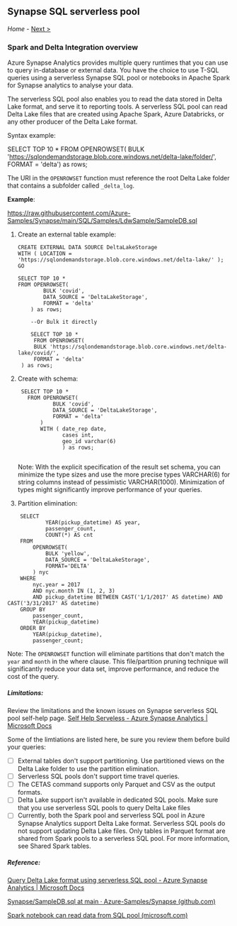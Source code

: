 ## Synapse SQL serverless pool 

*Home* - [Next >](SynapseCETAS.md)

### Spark and Delta Integration overview

Azure Synapse Analytics provides multiple query runtimes that you can use to query in-database or external data. You have the choice to use T-SQL queries using a serverless Synapse SQL pool or notebooks in Apache Spark for Synapse analytics to analyse your data.

The serverless SQL pool also enables you to read the data stored in Delta Lake format, and serve it to reporting tools. A serverless SQL pool can read Delta Lake files that are created using Apache Spark, Azure Databricks, or any other producer of the Delta Lake format.

Syntax example: 

SELECT TOP 10 *
FROM OPENROWSET(
    BULK 'https://sqlondemandstorage.blob.core.windows.net/delta-lake/folder/',
    FORMAT = 'delta') as rows;



The URI in the `OPENROWSET` function must reference the root Delta Lake folder that contains a subfolder called `_delta_log`.



**Example**: 

https://raw.githubusercontent.com/Azure-Samples/Synapse/main/SQL/Samples/LdwSample/SampleDB.sql

1) Create an external table example:

   ```
   CREATE EXTERNAL DATA SOURCE DeltaLakeStorage
   WITH ( LOCATION = 'https://sqlondemandstorage.blob.core.windows.net/delta-lake/' );
   GO
   
   SELECT TOP 10 *
   FROM OPENROWSET(
           BULK 'covid',
           DATA_SOURCE = 'DeltaLakeStorage',
           FORMAT = 'delta'
       ) as rows;
       
       --Or Bulk it directly
       
       SELECT TOP 10 *
        FROM OPENROWSET(
        BULK 'https://sqlondemandstorage.blob.core.windows.net/delta-lake/covid/',
        FORMAT = 'delta'
    ) as rows;
   ```

   

2. Create with schema:

   ```
    SELECT TOP 10 *
      FROM OPENROWSET(
              BULK 'covid',
              DATA_SOURCE = 'DeltaLakeStorage',
              FORMAT = 'delta'
          )
          WITH ( date_rep date,
                 cases int,
                 geo_id varchar(6)
                 ) as rows;
   
   
   ```

   Note: With the explicit specification of the result set schema, you can minimize the type sizes and use the more precise types VARCHAR(6) for string columns instead of pessimistic VARCHAR(1000). Minimization of types might significantly improve performance of your queries.




3) Partition elimination:

```
    SELECT
            YEAR(pickup_datetime) AS year,
            passenger_count,
            COUNT(*) AS cnt
    FROM  
        OPENROWSET(
            BULK 'yellow',
            DATA_SOURCE = 'DeltaLakeStorage',
            FORMAT='DELTA'
        ) nyc
    WHERE
        nyc.year = 2017
        AND nyc.month IN (1, 2, 3)
        AND pickup_datetime BETWEEN CAST('1/1/2017' AS datetime) AND CAST('3/31/2017' AS datetime)
    GROUP BY
        passenger_count,
        YEAR(pickup_datetime)
    ORDER BY
        YEAR(pickup_datetime),
        passenger_count;
```



Note: The `OPENROWSET` function will eliminate partitions that don't match the `year` and `month` in the where clause. This file/partition pruning technique will significantly reduce your data set, improve performance, and reduce the cost of the query.

##### Limitations:

Review the limitations and the known issues on Synapse serverless SQL pool self-help page. [Self Help Serveless - Azure Synapse Analytics | Microsoft Docs](https://docs.microsoft.com/en-us/azure/synapse-analytics/sql/resources-self-help-sql-on-demand?tabs=x80070002#delta-lake)

Some of the limtiations are listed here, be sure you review them before build your queries:
- [ ] External tables don't support partitioning. Use partitioned views on the Delta Lake folder to use the partition elimination. 
- [ ] Serverless SQL pools don't support time travel queries.
- [ ] The CETAS command supports only Parquet and CSV as the output formats.
- [ ] Delta Lake support isn't available in dedicated SQL pools. Make sure that you use serverless SQL pools to query Delta Lake files
- [ ] Currently, both the Spark pool and serverless SQL pool in Azure Synapse Analytics support Delta Lake format. Serverless SQL pools do not support updating Delta Lake files. Only tables in Parquet format are shared from Spark pools to a serverless SQL pool. For more information, see Shared Spark tables.

##### Reference:

[Query Delta Lake format using serverless SQL pool - Azure Synapse Analytics | Microsoft Docs](https://docs.microsoft.com/en-us/azure/synapse-analytics/sql/query-delta-lake-format#query-partitioned-data)

[Synapse/SampleDB.sql at main · Azure-Samples/Synapse (github.com)](https://github.com/Azure-Samples/Synapse/blob/main/SQL/Samples/LdwSample/SampleDB.sql)

[Spark notebook can read data from SQL pool (microsoft.com)](https://techcommunity.microsoft.com/t5/azure-synapse-analytics-blog/query-serverless-sql-pool-from-an-apache-spark-scala-notebook/ba-p/2250968)
